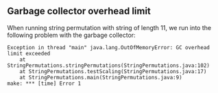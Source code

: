 
## Garbage collector overhead limit

When running string permutation with string of length 11,
we run into the following problem with the garbage collector:

```
Exception in thread "main" java.lang.OutOfMemoryError: GC overhead limit exceeded
	at StringPermutations.stringPermutations(StringPermutations.java:102)
	at StringPermutations.testScaling(StringPermutations.java:17)
	at StringPermutations.main(StringPermutations.java:9)
make: *** [time] Error 1
```